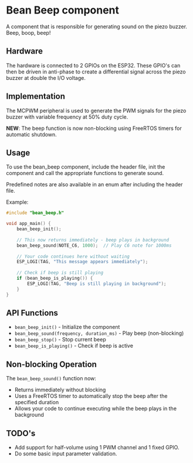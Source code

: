 # Bean Beep component

A component that is responsible for generating sound on the piezo buzzer. Beep, boop, beep!

## Hardware
The hardware is connected to 2 GPIOs on the ESP32. These GPIO's can then be driven in anti-phase to create a differential signal across the piezo buzzer at double the I/O voltage.

## Implementation
The MCPWM peripheral is used to generate the PWM signals for the piezo buzzer with variable frequency at 50% duty cycle.

**NEW**: The beep function is now non-blocking using FreeRTOS timers for automatic shutdown.

## Usage
To use the bean_beep component, include the header file, init the component and call the appropriate functions to generate sound.

Predefined notes are also available in an enum after including the header file.

Example:

```c
#include "bean_beep.h"

void app_main() {
    bean_beep_init();
    
    // This now returns immediately - beep plays in background
    bean_beep_sound(NOTE_C6, 1000);  // Play C6 note for 1000ms
    
    // Your code continues here without waiting
    ESP_LOGI(TAG, "This message appears immediately");
    
    // Check if beep is still playing
    if (bean_beep_is_playing()) {
        ESP_LOGI(TAG, "Beep is still playing in background");
    }
}
```

## API Functions

- `bean_beep_init()` - Initialize the component
- `bean_beep_sound(frequency, duration_ms)` - Play beep (non-blocking)
- `bean_beep_stop()` - Stop current beep
- `bean_beep_is_playing()` - Check if beep is active

## Non-blocking Operation

The `bean_beep_sound()` function now:
- Returns immediately without blocking
- Uses a FreeRTOS timer to automatically stop the beep after the specified duration
- Allows your code to continue executing while the beep plays in the background

## TODO's
 - Add support for half-volume using 1 PWM channel and 1 fixed GPIO.
 - Do some basic input parameter validation.